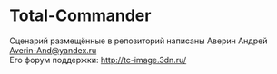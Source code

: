 # Total-Commander

Сценарий размещённые в репозиторий написаны Аверин Андрей Averin-And@yandex.ru
<br>
Его форум поддержки: http://tc-image.3dn.ru/
